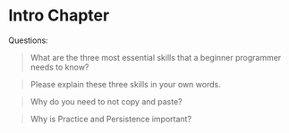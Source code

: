 # Intro Chapter

Questions:

> What are the three most essential skills that a beginner programmer needs to know?



> Please explain these three skills in your own words.



> Why do you need to not copy and paste?



> Why is Practice and Persistence important?

